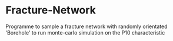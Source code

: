 # Fracture-Network
Programme to sample a fracture network with randomly orientated 'Borehole' to run monte-carlo simulation on the P10 characteristic

